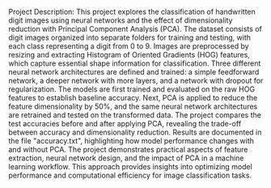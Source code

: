 Project Description:
This project explores the classification of handwritten digit images using neural networks and the effect of dimensionality reduction with Principal Component Analysis (PCA). The dataset consists of digit images organized into separate folders for training and testing, with each class representing a digit from 0 to 9. Images are preprocessed by resizing and extracting Histogram of Oriented Gradients (HOG) features, which capture essential shape information for classification. Three different neural network architectures are defined and trained: a simple feedforward network, a deeper network with more layers, and a network with dropout for regularization. The models are first trained and evaluated on the raw HOG features to establish baseline accuracy. Next, PCA is applied to reduce the feature dimensionality by 50%, and the same neural network architectures are retrained and tested on the transformed data. The project compares the test accuracies before and after applying PCA, revealing the trade-off between accuracy and dimensionality reduction. Results are documented in the file "accuracy.txt", highlighting how model performance changes with and without PCA. The project demonstrates practical aspects of feature extraction, neural network design, and the impact of PCA in a machine learning workflow. This approach provides insights into optimizing model performance and computational efficiency for image classification tasks.
